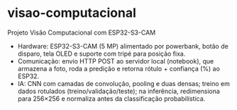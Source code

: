 # visao-computacional
Projeto Visão Computacional com ESP32-S3-CAM

- Hardware: ESP32-S3-CAM (5 MP) alimentado por powerbank, botão de disparo, tela OLED e suporte com tripé para posição fixa.
- Comunicação: envio HTTP POST ao servidor local (notebook), que armazena a foto, roda a predição e retorna rótulo + confiança (%) ao ESP32.
- IA: CNN com camadas de convolução, pooling e duas densas; treino em dados rotulados (treino/validação/teste); na inferência, redimensiona para 256×256 e normaliza antes da classificação probabilística.
